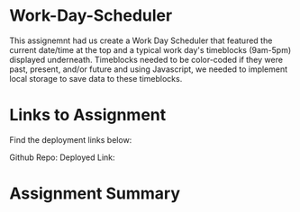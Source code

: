 # Work-Day-Scheduler
This assignemnt had us create a Work Day Scheduler that featured the current date/time at the top and a typical work day's timeblocks (9am-5pm) displayed underneath. Timeblocks needed to be color-coded if they were past, present, and/or future and using Javascript, we needed to implement local storage to save data to these timeblocks.

# Links to Assignment
Find the deployment links below:

Github Repo:
Deployed Link:

# Assignment Summary
